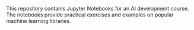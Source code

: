 This repository contains Jupyter Notebooks for an AI development course. The notebooks provide practical exercises and examples on popular machine learning libraries.
